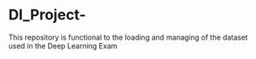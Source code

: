 # Dl_Project-
This repository is functional to the loading and managing of the dataset used in the Deep Learning Exam
